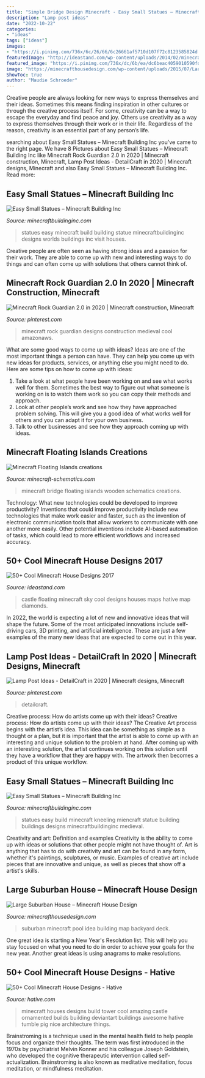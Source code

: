 ```yaml
---
title: "Simple Bridge Design Minecraft - Easy Small Statues – Minecraft Building Inc"
description: "Lamp post ideas"
date: "2022-10-22"
categories:
- "ideas"
tags: ["ideas"]
images:
- "https://i.pinimg.com/736x/6c/26/66/6c26661af5710d107f72c8123585824d.jpg"
featuredImage: "http://ideastand.com/wp-content/uploads/2014/02/minecraft-houses/castle-floating-in-sky-32.jpg"
featured_image: "https://i.pinimg.com/736x/dc/6b/ea/dc6beac4059010590fd0e0793140d422.jpg"
image: "https://minecrafthousedesign.com/wp-content/uploads/2015/07/Large-Suburban-House-minecraft-building-amazing-idea-download-3.jpg"
ShowToc: true
author: "Maudie Schroeder"
---
```



Creative people are always looking for new ways to express themselves and their ideas. Sometimes this means finding inspiration in other cultures or through the creative process itself. For some, creativity can be a way to escape the everyday and find peace and joy. Others use creativity as a way to express themselves through their work or in their life. Regardless of the reason, creativity is an essential part of any person’s life.

	

		
searching about Easy Small Statues – Minecraft Building Inc you've came to the right page. We have 8 Pictures about Easy Small Statues – Minecraft Building Inc like Minecraft Rock Guardian 2.0 in 2020 | Minecraft construction, Minecraft, Lamp Post Ideas - DetailCraft in 2020 | Minecraft designs, Minecraft and also Easy Small Statues – Minecraft Building Inc. Read more:
		
    
## Easy Small Statues – Minecraft Building Inc

<img loading=lazy src="http://minecraftbuildinginc.com/wp-content/uploads/2016/05/12-Minecraft-small-statues-for-worlds-easy-to-build.jpg" onerror="this.onerror=null;this.src='https://tse2.mm.bing.net/th?id=OIP.iaNidJpcyEPdJIDw-BYpkQHaD7&amp;pid=15.1';" alt="Easy Small Statues – Minecraft Building Inc">

_Source: minecraftbuildinginc.com_

>statues easy minecraft build building statue minecraftbuildinginc designs worlds buildings inc visit houses. 

	

Creative people are often seen as having strong ideas and a passion for their work. They are able to come up with new and interesting ways to do things and can often come up with solutions that others cannot think of.

    
## Minecraft Rock Guardian 2.0 In 2020 | Minecraft Construction, Minecraft

<img loading=lazy src="https://i.pinimg.com/736x/dc/6b/ea/dc6beac4059010590fd0e0793140d422.jpg" onerror="this.onerror=null;this.src='https://tse4.mm.bing.net/th?id=OIP.oCse4jaaooMUX8F9vJvpEwHaHa&amp;pid=15.1';" alt="Minecraft Rock Guardian 2.0 in 2020 | Minecraft construction, Minecraft">

_Source: pinterest.com_

>minecraft rock guardian designs construction medieval cool amazonaws. 

	

What are some good ways to come up with ideas?
Ideas are one of the most important things a person can have. They can help you come up with new ideas for products, services, or anything else you might need to do. Here are some tips on how to come up with ideas: 
1. Take a look at what people have been working on and see what works well for them. Sometimes the best way to figure out what someone is working on is to watch them work so you can copy their methods and approach. 
2. Look at other people’s work and see how they have approached problem solving. This will give you a good idea of what works well for others and you can adapt it for your own business. 
3. Talk to other businesses and see how they approach coming up with ideas.

    
## Minecraft Floating Islands Creations

<img loading=lazy src="http://www.minecraft-schematics.com/schematics/pictures/11069/list-picture-11069.png?time=1515452638" onerror="this.onerror=null;this.src='https://tse4.mm.bing.net/th?id=OIP.riUT8t3dY97FfTMls5T3FwAAAA&amp;pid=15.1';" alt="Minecraft Floating Islands creations">

_Source: minecraft-schematics.com_

>minecraft bridge floating islands wooden schematics creations. 

	

Technology: What new technologies could be developed to improve productivity?
Inventions that could improve productivity include new technologies that make work easier and faster, such as the invention of electronic communication tools that allow workers to communicate with one another more easily. Other potential inventions include AI-based automation of tasks, which could lead to more efficient workflows and increased accuracy.

    
## 50+ Cool Minecraft House Designs 2017

<img loading=lazy src="http://ideastand.com/wp-content/uploads/2014/02/minecraft-houses/castle-floating-in-sky-32.jpg" onerror="this.onerror=null;this.src='https://tse4.mm.bing.net/th?id=OIP.jDnNWi2LVX-FykRe5T04wwHaD-&amp;pid=15.1';" alt="50+ Cool Minecraft House Designs 2017">

_Source: ideastand.com_

>castle floating minecraft sky cool designs houses maps hative map diamonds. 

	

In 2022, the world is expecting a lot of new and innovative ideas that will shape the future. Some of the most anticipated innovations include self-driving cars, 3D printing, and artificial intelligence. These are just a few examples of the many new ideas that are expected to come out in this year.

    
## Lamp Post Ideas - DetailCraft In 2020 | Minecraft Designs, Minecraft

<img loading=lazy src="https://i.pinimg.com/736x/6c/26/66/6c26661af5710d107f72c8123585824d.jpg" onerror="this.onerror=null;this.src='https://tse3.mm.bing.net/th?id=OIP.QRGSKMp26jc8Xq1IQaMZhgHaEM&amp;pid=15.1';" alt="Lamp Post Ideas - DetailCraft in 2020 | Minecraft designs, Minecraft">

_Source: pinterest.com_

>detailcraft. 

	

Creative process: How do artists come up with their ideas?
Creative process: How do artists come up with their ideas?
The Creative Art process begins with the artist’s idea. This idea can be something as simple as a thought or a plan, but it is important that the artist is able to come up with an interesting and unique solution to the problem at hand. After coming up with an interesting solution, the artist continues working on this solution until they have a workflow that they are happy with. The artwork then becomes a product of this unique workflow.

    
## Easy Small Statues – Minecraft Building Inc

<img loading=lazy src="http://minecraftbuildinginc.com/wp-content/uploads/2016/05/09-Small-Kneeling-Statues-easy-build-for-miencraft-ideas.jpg" onerror="this.onerror=null;this.src='https://tse2.mm.bing.net/th?id=OIP.mVSMajtraiUhCP-MoaBLKwHaD6&amp;pid=15.1';" alt="Easy Small Statues – Minecraft Building Inc">

_Source: minecraftbuildinginc.com_

>statues easy build minecraft kneeling miencraft statue building buildings designs minecraftbuildinginc medieval. 

	

Creativity and art: Definition and examples
Creativity is the ability to come up with ideas or solutions that other people might not have thought of. Art is anything that has to do with creativity and art can be found in any form, whether it's paintings, sculptures, or music. Examples of creative art include pieces that are innovative and unique, as well as pieces that show off a artist's skills.

    
## Large Suburban House – Minecraft House Design

<img loading=lazy src="https://minecrafthousedesign.com/wp-content/uploads/2015/07/Large-Suburban-House-minecraft-building-amazing-idea-download-3.jpg" onerror="this.onerror=null;this.src='https://tse2.mm.bing.net/th?id=OIP.-KyssMcG5qjtfj3Tz2LYNwHaEo&amp;pid=15.1';" alt="Large Suburban House – Minecraft House Design">

_Source: minecrafthousedesign.com_

>suburban minecraft pool idea building map backyard deck. 

	

One great idea is starting a New Year's Resolution list. This will help you stay focused on what you need to do in order to achieve your goals for the new year. Another great ideas is using anagrams to make resolutions.

    
## 50+ Cool Minecraft House Designs - Hative

<img loading=lazy src="https://hative.com/wp-content/uploads/2014/02/minecraft-houses/ornamented-tower-design-50.jpg" onerror="this.onerror=null;this.src='https://tse3.mm.bing.net/th?id=OIP.jFE6Rn2X-AZM-wvAArdkOQHaJH&amp;pid=15.1';" alt="50+ Cool Minecraft House Designs - Hative">

_Source: hative.com_

>minecraft houses designs build tower cool amazing castle ornamented builds building deviantart buildings awesome hative tumble pig nice architecture things. 

	

Brainstroming is a technique used in the mental health field to help people focus and organize their thoughts. The term was first introduced in the 1970s by psychiatrist Melvin Konner and his colleague Joseph Goldstein, who developed the cognitive therapeutic intervention called self-actualization. Brainstroming is also known as meditative meditation, focus meditation, or mindfulness meditation.

